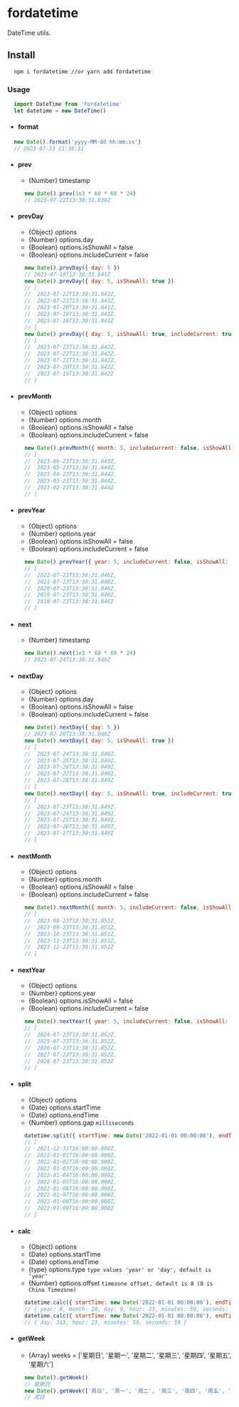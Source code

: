 # fordatetime

DateTime utils.

## Install

``` node
  npm i fordatetime //or yarn add fordatetime
```

### Usage

``` js
  import DateTime from 'fordatetime'
  let datetime = new DateTime()
```

  - #### format
  ``` js
    new Date().format('yyyy-MM-dd hh:mm:ss')
    // 2023-07-23 21:38:31
  ```
  - #### prev
     - {Number} timestamp  
    ``` js
      new Date().prev(1e3 * 60 * 60 * 24)
      // 2023-07-22T13:38:31.839Z
    ```
  - #### prevDay
    - {Object} options
    - {Number} options.day
    - {Boolean} options.isShowAll = false
    - {Boolean} options.includeCurrent = false
    ``` js
      new Date().prevDay({ day: 5 })
      // 2023-07-18T13:38:31.841Z
      new Date().prevDay({ day: 5, isShowAll: true })
      // [
      //  2023-07-22T13:38:31.841Z,
      //  2023-07-21T13:38:31.841Z,
      //  2023-07-20T13:38:31.841Z,
      //  2023-07-19T13:38:31.841Z,
      //  2023-07-18T13:38:31.841Z 
      // ]
      new Date().prevDay({ day: 5, isShowAll: true, includeCurrent: true })
      // [
      //  2023-07-23T13:38:31.842Z,
      //  2023-07-22T13:38:31.842Z,
      //  2023-07-21T13:38:31.842Z,
      //  2023-07-20T13:38:31.842Z,
      //  2023-07-19T13:38:31.842Z
      // ]
    ```
  - #### prevMonth
    - {Object} options
    - {Number} options.month
    - {Boolean} options.isShowAll = false
    - {Boolean} options.includeCurrent = false
    ``` js
      new Date().prevMonth({ month: 5, includeCurrent: false, isShowAll: true })
      // [
      //  2023-06-23T13:38:31.843Z,
      //  2023-05-23T13:38:31.844Z,
      //  2023-04-23T13:38:31.844Z,
      //  2023-03-23T13:38:31.844Z,
      //  2023-02-23T13:38:31.844Z
      // ]
    ```
  - #### prevYear
    - {Object} options
    - {Number} options.year
    - {Boolean} options.isShowAll = false
    - {Boolean} options.includeCurrent = false
    ``` js
      new Date().prevYear({ year: 5, includeCurrent: false, isShowAll: true  })
      // [
      //  2022-07-23T13:38:31.846Z,
      //  2021-07-23T13:38:31.846Z,
      //  2020-07-23T13:38:31.846Z,
      //  2019-07-23T13:38:31.846Z,
      //  2018-07-23T13:38:31.846Z
      // ]
    ```
  - #### next
    - {Number} timestamp  
    ``` js
      new Date().next(1e3 * 60 * 60 * 24)
      // 2023-07-24T13:38:31.848Z
    ```
  - #### nextDay
    - {Object} options
    - {Number} options.day
    - {Boolean} options.isShowAll = false
    - {Boolean} options.includeCurrent = false
    ``` js
      new Date().nextDay({ day: 5 })
      // 2023-07-28T13:38:31.848Z
      new Date().nextDay({ day: 5, isShowAll: true })
      // [
      //  2023-07-24T13:38:31.849Z,
      //  2023-07-25T13:38:31.849Z,
      //  2023-07-26T13:38:31.849Z,
      //  2023-07-27T13:38:31.849Z,
      //  2023-07-28T13:38:31.849Z
      // ]
      new Date().nextDay({ day: 5, isShowAll: true, includeCurrent: true })
      // [
      //  2023-07-23T13:38:31.849Z,
      //  2023-07-24T13:38:31.849Z,
      //  2023-07-25T13:38:31.849Z,
      //  2023-07-26T13:38:31.849Z,
      //  2023-07-27T13:38:31.849Z
      // ]
    ```
  - #### nextMonth
    - {Object} options
    - {Number} options.month
    - {Boolean} options.isShowAll = false
    - {Boolean} options.includeCurrent = false
    ``` js
      new Date().nextMonth({ month: 5, includeCurrent: false, isShowAll: true })
      // [
      //  2023-08-23T13:38:31.851Z,
      //  2023-09-23T13:38:31.851Z,
      //  2023-10-23T13:38:31.851Z,
      //  2023-11-23T13:38:31.851Z,
      //  2023-12-23T13:38:31.851Z
      // ]
    ```
  - #### nextYear
    - {Object} options
    - {Number} options.year
    - {Boolean} options.isShowAll = false
    - {Boolean} options.includeCurrent = false
    ``` js
      new Date().nextYear({ year: 5, includeCurrent: false, isShowAll: true  })
      // [
      //  2024-07-23T13:38:31.852Z,
      //  2025-07-23T13:38:31.852Z,
      //  2026-07-23T13:38:31.852Z,
      //  2027-07-23T13:38:31.852Z,
      //  2028-07-23T13:38:31.852Z
      // ]
    ```
  - #### split
    - {Object} options
    - {Date} options.startTime
    - {Date} options.endTime
    - {Number} options.gap `milliseconds`
    ``` js
      datetime.split({ startTime: new Date('2022-01-01 00:00:00'), endTime: new Date('2022-01-10 23:59:59'), gap: 1e3 * 60 * 60 * 24 })
      // [
      //  2021-12-31T16:00:00.000Z,
      //  2022-01-01T16:00:00.000Z,
      //  2022-01-02T16:00:00.000Z,
      //  2022-01-03T16:00:00.000Z,
      //  2022-01-04T16:00:00.000Z,
      //  2022-01-05T16:00:00.000Z,
      //  2022-01-06T16:00:00.000Z,
      //  2022-01-07T16:00:00.000Z,
      //  2022-01-08T16:00:00.000Z,
      //  2022-01-09T16:00:00.000Z
      // ]
    ```
  - #### calc
    - {Object} options
    - {Date} options.startTime
    - {Date} options.endTime
    - {type} options.type `type values 'year' or 'day', default is 'year'`
    - {Number} options.offset `timezone offset, default is 8 (8 is China Timezone)`
    ``` js
      datetime.calc({ startTime: new Date('2022-01-01 00:00:00'), endTime: new Date('2022-11-10 23:59:59') })
      // { year: 0, month: 10, day: 9, hour: 23, minutes: 59, seconds: 59 }
      datetime.calc({ startTime: new Date('2022-01-01 00:00:00'), endTime: new Date('2022-11-10 23:59:59') ,type : 'day'})
      // { day: 313, hour: 23, minutes: 59, seconds: 59 }
    ```
  - #### getWeek
    - {Array} weeks = ['星期日', '星期一', '星期二', '星期三', '星期四', '星期五', '星期六']
    ``` js
      new Date().getWeek()
      // 星期日
      new Date().getWeek(['周日', '周一', '周二', '周三', '周四', '周五', '周六'])
      // 周日
    ```